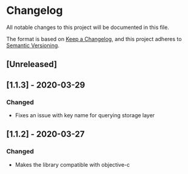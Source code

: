 # Changelog
All notable changes to this project will be documented in this file.

The format is based on [Keep a Changelog](https://keepachangelog.com/en/1.0.0/),
and this project adheres to [Semantic Versioning](https://semver.org/spec/v2.0.0.html).

## [Unreleased]

## [1.1.3] - 2020-03-29
### Changed
- Fixes an issue with key name for querying storage layer

## [1.1.2] - 2020-03-27
### Changed
- Makes the library compatible with objective-c